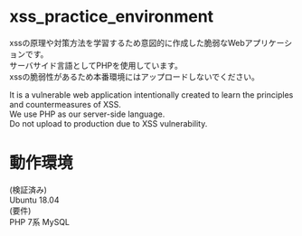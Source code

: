 # xss_practice_environment
xssの原理や対策方法を学習するため意図的に作成した脆弱なWebアプリケーションです。  
サーバサイド言語としてPHPを使用しています。  
xssの脆弱性があるため本番環境にはアップロードしないでください。   

It is a vulnerable web application intentionally created to learn the principles and countermeasures of XSS.  
We use PHP as our server-side language.  
Do not upload to production due to XSS vulnerability.

# 動作環境
(検証済み)  
Ubuntu 18.04  
(要件)  
PHP 7系
MySQL